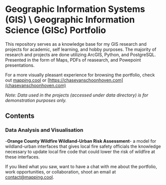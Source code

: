 # Geographic Information Systems (GIS) \ Geographic Information Science (GISc) Portfolio

This repository serves as a knowledge base for my GIS research and projects for academic, self learning, and hobby purposes. The majority of research and projects are done utilizing ArcGIS, Python, and PostgreSQL. Presented in the form of Maps, PDFs of reasearch, and Powepoint presentations. 

For a more visually pleasant experience for browsing the portfolio, check out [mapping.cool](https://mapping.cool) or [https://chasevanschoonhoven.com](chasevanschoonhoven.com)

_Note: Data used in the projects (accessed under data directory) is for demonstration purposes only._

## Contents

### Data Analysis and Visualisation

-__Orange County Wildfire Wildland-Urban Risk Assessment__- a model for wildland-urban interfaces that gives local fire safety officials the knowledge necessary to update local fire code that could lower the risk of wildfire at these interfaces.

If you liked what you saw, want to have a chat with me about the portfolio, work opportunities, or collaboration, shoot an email at contact@mapping.cool.
